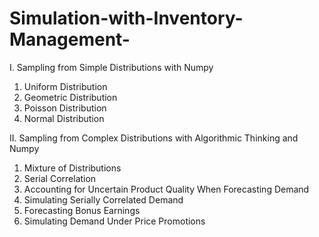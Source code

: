 # Simulation-with-Inventory-Management-
I. Sampling from Simple Distributions with Numpy
1. Uniform Distribution
2. Geometric Distribution
3. Poisson Distribution
4. Normal Distribution

II. Sampling from Complex Distributions with Algorithmic Thinking and Numpy
1. Mixture of Distributions
2. Serial Correlation
3. Accounting for Uncertain Product Quality When Forecasting Demand
4. Simulating Serially Correlated Demand
5. Forecasting Bonus Earnings
6. Simulating Demand Under Price Promotions
